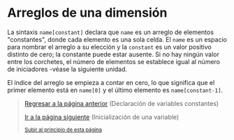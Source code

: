 # Arreglos de una dimensión

La sintaxis `name[constant]` declara que `name` es un arreglo de elementos "constantes", donde cada elemento es una sola celda. El `name` es un espacio para nombrar el arreglo a su elección y la `constant` es un valor positivo distinto de cero; la constante puede estar ausente. Si no hay ningún valor entre los corchetes, el número de elementos se establece igual al número de iniciadores -véase la siguiente unidad.

El índice del arreglo se empieza a contar en cero, lo que significa que el primer elemento está en `name[0]` y el último elemento es `name[constant-1]`.

> [Regresar a la página anterior](06-declaracion-de-variables-constantes.md) (Declaración de variables constantes)
>
> [Ir a la página siguiente](08-inicializacion-de-una-variable.md) (Inicialización de una variable)
>
> <sub>[Subir al principio de esta página](#arreglos-de-una-dimensión)</sub>